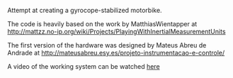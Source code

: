 Attempt at creating a gyrocope-stabilized motorbike.

The code is heavily based on the work by MatthiasWientapper at http://mattzz.no-ip.org/wiki/Projects/PlayingWithInertialMeasurementUnits

The first version of the hardware was designed by Mateus Abreu de Andrade at http://mateusabreu.esy.es/projeto-instrumentacao-e-controle/

A video of the working system can be watched [here](https://www.youtube.com/watch?v=1Axc3NbXdgI)
